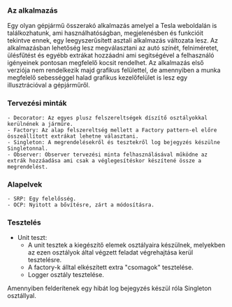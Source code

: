 
### Az alkalmazás

Egy olyan gépjármű összerakó alkalmazás amelyel a Tesla weboldalán is találkozhatunk, ami használhatóságban, megjelenésben és funkcióit tekintve ennek, egy leegyszerűsített asztali alkalmazás változata lesz. Az alkalmazásban lehetőség lesz megválasztani az autó színét, felniméretet, ülésfűtést és egyébb extrákat hozzáadni 
ami segitségével a felhasználó igényeinek pontosan megfelelő kocsit rendelhet. Az alkalmazás első verziója nem rendelkezik majd grafikus felülettel, de amennyiben a munka megfelelő sebességgel halad grafikus kezelőfelület is lesz egy illusztrációval a gépjárműről.

### Tervezési minták
	- Decorator: Az egyes plusz felszereltségek díszítő osztályokkal kerülnének a járműre.
	- Factory: Az alap felszereltség mellett a Factory pattern-el előre összeállított extrákat lehetne választani.
	- Singleton: A megrendelésekről és tesztekről log bejegyzés készülne Singletonnal.
	- Observer: Observer tervezési minta felhasználásával működne az extrák hozzáadása ami csak a véglegesítéskor készítené össze a megrendelést. 

### Alapelvek
	- SRP: Egy felelősség.
	- OCP: Nyitott a bővítésre, zárt a módosításra.

### Tesztelés

- Unit teszt:
	- A unit tesztek a kiegészítő elemek osztályaira készülnek, melyekben az ezen osztályok által végzett feladat végrehajtása kerül tesztelésre. 
	- A factory-k álltal elkészített extra "csomagok" tesztelése.
	- Logger osztály tesztelése.

Amennyiben felderítenek egy hibát log bejegyzés készül róla Singleton osztállyal.
	